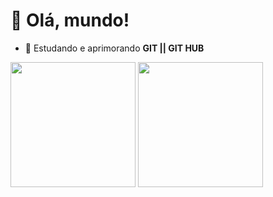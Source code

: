 <h1 style="align=center">👋 Olá, mundo! </h1>

- 🌱 Estudando e aprimorando **GIT || GIT HUB**

<p> <img src="https://git-scm.com/images/logos/downloads/Git-Icon-1788C.png" width= 200px height= 200px>
<img src="https://github.githubassets.com/images/modules/logos_page/GitHub-Mark.png" width= 200px height= 200px>
</p>


